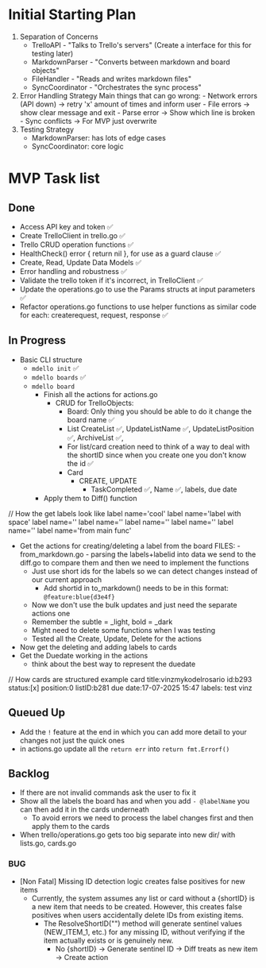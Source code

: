 # Initial Starting Plan

1. Separation of Concerns
    - TrelloAPI - "Talks to Trello's servers" (Create a interface for this for testing later)
    - MarkdownParser - "Converts between markdown and board objects"  
    - FileHandler - "Reads and writes markdown files"
    - SyncCoordinator - "Orchestrates the sync process"
2. Error Handling Strategy
    Main things that can go wrong:
        - Network errors (API down) → retry 'x' amount of times and inform user
        - File errors → show clear message and exit
        - Parse error → Show which line is broken
        - Sync conflicts → For MVP just overwrite
3. Testing Strategy
    - MarkdownParser: has lots of edge cases 
    - SyncCoordinator: core logic

# MVP Task list

## Done
- Access API key and token ✅
- Create TrelloClient in trello.go ✅
- Trello CRUD operation functions ✅
- HealthCheck() error { return nil }, for use as a guard clause ✅
- Create, Read, Update Data Models ✅
- Error handling and robustness ✅
- Validate the trello token if it's incorrect, in TrelloClient ✅
- Update the operations.go to use the Params structs at input parameters ✅
- Refactor operations.go functions to use helper functions as similar code for each: createrequest, request, response ✅

## In Progress
- Basic CLI structure
    - `mdello init` ✅
    - `mdello boards` ✅
    - `mdello board`
        - Finish all the actions for actions.go
            - CRUD for TrelloObjects:
                - Board: Only thing you should be able to do it change the board name ✅
                - List CreateList ✅, UpdateListName ✅, UpdateListPosition ✅, ArchiveList ✅,
                - For list/card creation need to think of a way to deal with the shortID since when you create one you don't know the id ✅
                - Card
                    - CREATE, UPDATE
                        - TaskCompleted ✅, Name ✅, labels, due date
        - Apply them to Diff() function

// How the get labels look like
label name='cool'
label name='label with space'
label name=''
label name=''
label name=''
label name=''
label name=''
label name='from main func'

- Get the actions for creating/deleting a label from the board
    FILES:
        - from_markdown.go - parsing the labels+labelid into data we send to the diff.go to compare them and then we need to implement the functions
    - Just use short ids for the labels so we can detect changes instead of our current approach
        - Add shortid in to_markdown() needs to be in this format: `@feature:blue{d3e4f}`
    - Now we don't use the bulk updates and just need the separate actions one
    - Remember the subtle = _light, bold = _dark
    - Might need to delete some functions when I was testing
    - Tested all the Create, Update, Delete for the actions
- Now get the deleting and adding labels to cards
- Get the Duedate working in the actions
    - think about the best way to represent the duedate

// How cards are structured example
card title:vinzmykodelrosario
        id:b293
        status:[x]
        position:0
        listID:b281
        due date:17-07-2025 15:47
        labels:
                test
                vinz

## Queued Up
- Add the `!` feature at the end in which you can add more detail to your changes not just the quick ones
- in actions.go update all the `return err` into `return fmt.Errorf()`

## Backlog
- If there are not invalid commands ask the user to fix it
- Show all the labels the board has and when you add `- @labelName` you can then add it in the cards underneath
    - To avoid errors we need to process the label changes first and then apply them to the cards
- When trello/operations.go gets too big separate into new dir/ with lists.go, cards.go

### BUG
- [Non Fatal] Missing ID detection logic creates false positives for new items
    - Currently, the system assumes any list or card without a {shortID} is a new item that needs to be created. 
      However, this creates false positives when users accidentally delete IDs from existing items.
        - The ResolveShortID("") method will generate sentinel values (NEW_ITEM_1, etc.) for any missing ID, without verifying if the item actually exists or is genuinely new.
            - No {shortID} → Generate sentinel ID → Diff treats as new item → Create action
